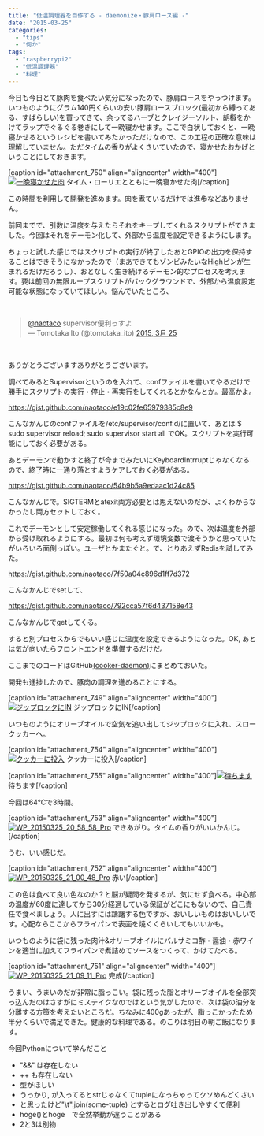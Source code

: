 ```yaml
---
title: "低温調理器を自作する - daemonize・豚肩ロース編 -"
date: "2015-03-25"
categories: 
  - "tips"
  - "何か"
tags: 
  - "raspberrypi2"
  - "低温調理器"
  - "料理"
---
```


今日も今日とて豚肉を食べたい気分になったので、豚肩ロースをやっつけます。いつものようにグラム140円くらいの安い豚肩ロースブロック(最初から縛ってある、すばらしい)を買ってきて、余ってるハーブとクレイジーソルト、胡椒をかけてラップでぐるぐる巻きにして一晩寝かせます。ここで白状しておくと、一晩寝かせるというレシピを書いてみたかっただけなので、この工程の正確な意味は理解していません。ただタイムの香りがよくきいていたので、寝かせたおかげということにしておきます。

\[caption id="attachment\_750" align="aligncenter" width="400"\][![一晩寝かせた肉](https://blog.naotaco.com/wp-content/uploads/2015/03/WP_20150325_18_09_47_Pro-400x300.jpg)](https://blog.naotaco.com/wp-content/uploads/2015/03/WP_20150325_18_09_47_Pro.jpg) タイム・ローリエとともに一晩寝かせた肉\[/caption\]

この時間を利用して開発を進めます。肉を煮ているだけでは進歩などありません。

前回までで、引数に温度を与えたらそれをキープしてくれるスクリプトができました。今回はそれをデーモン化して、外部から温度を設定できるようにします。

ちょっと試した感じではスクリプトの実行が終了したあとGPIOの出力を保持することはできそうになかったので（まあできてもゾンビみたいなHighピンが生まれるだけだろうし）、おとなしく生き続けるデーモン的なプロセスを考えます。要は前回の無限ループスクリプトがバックグラウンドで、外部から温度設定可能な状態になっていてほしい。悩んでいたところ、

 

<blockquote class="twitter-tweet" lang="ja"><a href="https://twitter.com/naotaco">@naotaco</a> supervisor便利っすよ<div></div>— Tomotaka Ito (@tomotaka_ito) <a href="https://twitter.com/tomotaka_ito/status/580650885006639104">2015, 3月 25</a></blockquote>
<script src="//platform.twitter.com/widgets.js" async charset="utf-8"></script>

 

ありがとうございますありがとうございます。

調べてみるとSupervisorというのを入れて、confファイルを書いてやるだけで勝手にスクリプトの実行・停止・再実行をしてくれるとかなんとか。最高かよ。

https://gist.github.com/naotaco/e19c02fe65979385c8e9

こんなかんじのconfファイルを/etc/supervisor/conf.d/に置いて、あとは $ sudo supervisor reload; sudo supervisor start all でOK。スクリプトを実行可能にしておく必要がある。

あとデーモンで動かすと終了が今までみたいにKeyboardIntrruptじゃなくなるので、終了時に一通り落とすようケアしておく必要がある。

https://gist.github.com/naotaco/54b9b5a9edaac1d24c85

こんなかんじで。SIGTERMとatexit両方必要とは思えないのだが、よくわからなかったし両方セットしておく。

これでデーモンとして安定稼働してくれる感じになった。ので、次は温度を外部から受け取れるようにする。最初は何も考えず環境変数で渡そうかと思っていたがいろいろ面倒っぽい。ユーザとかまたぐと。で、とりあえずRedisを試してみた。

https://gist.github.com/naotaco/7f50a04c896d1ff7d372

こんなかんじでsetして、

https://gist.github.com/naotaco/792cca57f6d437158e43

こんなかんじでgetしてくる。

すると別プロセスからでもいい感じに温度を設定できるようになった。OK, あとは気が向いたらフロントエンドを準備するだけだ。

ここまでのコードはGitHub[(cooker-daemon)](https://github.com/naotaco/cooker-daemon)にまとめておいた。

開発も進捗したので、豚肉の調理を進めることにする。

\[caption id="attachment\_749" align="aligncenter" width="400"\][![ジップロックにIN](https://blog.naotaco.com/wp-content/uploads/2015/03/WP_20150325_18_13_22_Pro-400x300.jpg)](https://blog.naotaco.com/wp-content/uploads/2015/03/WP_20150325_18_13_22_Pro.jpg) ジップロックにIN\[/caption\]

いつものようにオリーブオイルで空気を追い出してジップロックに入れ、スロークッカーへ。

\[caption id="attachment\_754" align="aligncenter" width="400"\][![クッカーに投入](https://blog.naotaco.com/wp-content/uploads/2015/03/WP_20150325_18_15_34_Pro-400x300.jpg)](https://blog.naotaco.com/wp-content/uploads/2015/03/WP_20150325_18_15_34_Pro.jpg) クッカーに投入\[/caption\]

\[caption id="attachment\_755" align="aligncenter" width="400"\][![待ちます](https://blog.naotaco.com/wp-content/uploads/2015/03/WP_20150325_18_15_28_Pro-400x300.jpg)](https://blog.naotaco.com/wp-content/uploads/2015/03/WP_20150325_18_15_28_Pro.jpg) 待ちます\[/caption\]

今回は64℃で3時間。

\[caption id="attachment\_753" align="aligncenter" width="400"\][![WP_20150325_20_58_58_Pro](https://blog.naotaco.com/wp-content/uploads/2015/03/WP_20150325_20_58_58_Pro-400x288.jpg)](https://blog.naotaco.com/wp-content/uploads/2015/03/WP_20150325_20_58_58_Pro.jpg) できあがり。タイムの香りがいいかんじ。\[/caption\]

うむ、いい感じだ。

\[caption id="attachment\_752" align="aligncenter" width="400"\][![WP_20150325_21_00_48_Pro](https://blog.naotaco.com/wp-content/uploads/2015/03/WP_20150325_21_00_48_Pro-400x257.jpg)](https://blog.naotaco.com/wp-content/uploads/2015/03/WP_20150325_21_00_48_Pro.jpg) 赤い\[/caption\]

この色は食べて良い色なのか？と脳が疑問を発するが、気にせず食べる。中心部の温度が60度に達してから30分経過している保証がどこにもないので、自己責任で食べましょう。人に出すには躊躇する色ですが、おいしいものはおいしいです。心配ならここからフライパンで表面を焼くくらいしてもいいかも。

いつものように袋に残った肉汁&オリーブオイルにバルサミコ酢・醤油・赤ワインを適当に加えてフライパンで煮詰めてソースをつくって、かけてたべる。

\[caption id="attachment\_751" align="aligncenter" width="400"\][![WP_20150325_21_09_11_Pro](https://blog.naotaco.com/wp-content/uploads/2015/03/WP_20150325_21_09_11_Pro-400x300.jpg)](https://blog.naotaco.com/wp-content/uploads/2015/03/WP_20150325_21_09_11_Pro.jpg) 完成\[/caption\]

うまい、うまいのだが非常に脂っこい。袋に残った脂とオリーブオイルを全部突っ込んだのはさすがにミステイクなのではという気がしたので、次は袋の油分を分離する方策を考えたいところだ。ちなみに400gあったが、脂っこかったため半分くらいで満足できた。健康的な料理である。のこりは明日の朝ご飯になります。

今回Pythonについて学んだこと

- "&&" は存在しない
- ++ も存在しない
- 型がほしい
- うっかり, が入ってるとstrじゃなくてtupleになっちゃってクソめんどくさい
- と思ったけど"\\t".join(some-tuple) とするとログ吐き出しやすくて便利
- hoge()とhoge　で全然挙動が違うことがある
- 2と3は別物
